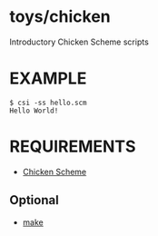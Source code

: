 # toys/chicken

Introductory Chicken Scheme scripts

# EXAMPLE

```
$ csi -ss hello.scm
Hello World!
```

# REQUIREMENTS

* [Chicken Scheme](https://www.call-cc.org)

## Optional

* [make](https://www.gnu.org/software/make/)
